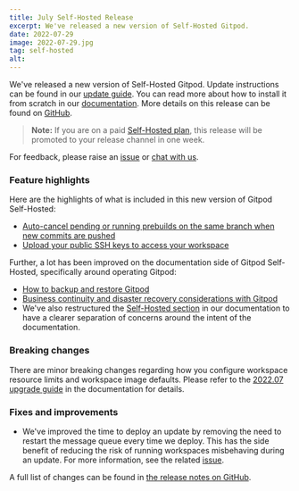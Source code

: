 ```yaml
---
title: July Self-Hosted Release
excerpt: We've released a new version of Self-Hosted Gitpod.
date: 2022-07-29
image: 2022-07-29.jpg
tag: self-hosted
alt:
---
```


<script>
  import Contributors from "$lib/components/changelog/contributors.svelte";
  import Badge from "$lib/components/changelog/badge.svelte"
</script>

We've released a new version of Self-Hosted Gitpod. Update instructions can be found in our [update guide](https://www.gitpod.io/docs/self-hosted/latest/updating). You can read more about how to install it from scratch in our [documentation](https://www.gitpod.io/docs/self-hosted/latest). More details on this release can be found on [GitHub](https://github.com/gitpod-io/gitpod/releases).

> **Note:** If you are on a paid [Self-Hosted plan](../self-hosted), this release will be promoted to your release channel in one week.

For feedback, please raise an [issue](https://github.com/gitpod-io/gitpod/issues/new?assignees=&labels=bug&template=bug_report.yml) or [chat with us](https://www.gitpod.io/chat).

<p><Contributors usernames="nandajavarma,MrSimonEmms,Pothulapati,corneliusludmann,adrienthebo,lucasvaltl" /></p>

### Feature highlights

Here are the highlights of what is included in this new version of Gitpod Self-Hosted:

- [Auto-cancel pending or running prebuilds on the same branch when new commits are pushed](../changelog/bring-your-own-workspace-ssh-keys)
- [Upload your public SSH keys to access your workspace](../changelog/auto-cancel-prebuilds-on-outdated-commits)

Further, a lot has been improved on the documentation side of Gitpod Self-Hosted, specifically around operating Gitpod:

- [How to backup and restore Gitpod](../docs/self-hosted/latest/backup-restore)
- [Business continuity and disaster recovery considerations with Gitpod](../docs/self-hosted/latest/disaster-recovery)
- We've also restructured the [Self-Hosted section](../docs/self-hosted/latest) in our documentation to have a clearer separation of concerns around the intent of the documentation.

### Breaking changes

There are minor breaking changes regarding how you configure workspace resource limits and workspace image defaults. Please refer to the [2022.07 upgrade guide](../docs/self-hosted/latest/upgrade-guides#202207) in the documentation for details.

### Fixes and improvements

- We've improved the time to deploy an update by removing the need to restart the message queue every time we deploy. This has the side benefit of reducing the risk of running workspaces misbehaving during an update. For more information, see the related [issue](https://github.com/gitpod-io/gitpod/pull/11096).

A full list of changes can be found in [the release notes on GitHub](https://github.com/gitpod-io/gitpod/releases).

